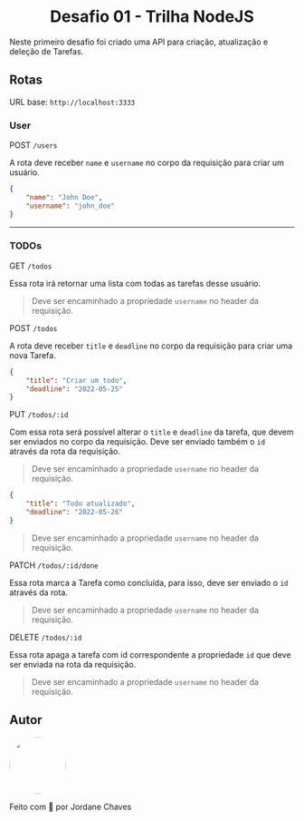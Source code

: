 <h1 align="center">Desafio 01 - Trilha NodeJS</h1>

<p>Neste primeiro desafio foi criado uma API para criação, atualização e deleção de Tarefas.</p>

## Rotas

URL base: ```http://localhost:3333```

### User

POST ```/users```

A rota deve receber ```name``` e ```username``` no corpo da requisição para criar um usuário.

```json
{
	"name": "John Doe",
	"username": "john_doe"
}
```

---

### TODOs

GET ```/todos```

Essa rota irá retornar uma lista com todas as tarefas desse usuário.

> Deve ser encaminhado a propriedade ```username``` no header da requisição.

POST ```/todos```

A rota deve receber ```title``` e ```deadline``` no corpo da requisição para criar uma nova Tarefa.

```json
{
	"title": "Criar um todo",
	"deadline": "2022-05-25"
}
```

PUT ```/todos/:id```

Com essa rota será possível alterar o ```title``` e ```deadline``` da tarefa, que devem ser enviados no corpo da requisição. Deve ser enviado também o ```id``` através da rota da requisição.

> Deve ser encaminhado a propriedade ```username``` no header da requisição.

```json
{
	"title": "Todo atualizado",
	"deadline": "2022-05-26"
}
```

> Deve ser encaminhado a propriedade ```username``` no header da requisição.

PATCH ```/todos/:id/done```

Essa rota marca a Tarefa como concluída, para isso, deve ser enviado o ```id``` através da rota.

> Deve ser encaminhado a propriedade ```username``` no header da requisição.

DELETE ```/todos/:id```

Essa rota apaga a tarefa com id correspondente a propriedade ```id``` que deve ser enviada na rota da requisição.

> Deve ser encaminhado a propriedade ```username``` no header da requisição.

## Autor

<img style="border-radius: 50%;" src="https://avatars.githubusercontent.com/jordane-chaves" width="100px;" alt=""/>
<br />

Feito com 💜 por Jordane Chaves